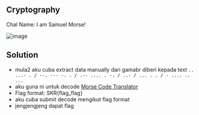 ## Cryptography
Chal Name: I am Samuel Morse!

![image](https://user-images.githubusercontent.com/23289982/204998166-5a85b274-5f95-41f5-bcb8-3e0f48bc9d63.png)

## Solution
* mula2 aku cuba extract data manually dari gamabr diberi kepada text `.. ...- . / --. --- -. . / .-- .... . -. / ..- / ... . . / - .... .. ...`
* aku guna ni untuk decode [Morse Code Translator](https://morsecode.world/international/translator.html)
* Flag format: SKR{flag_flag}
* aku cuba submit decode mengikut flag format
* jengjengjeng dapat flag

